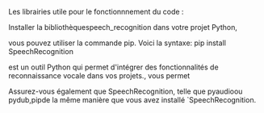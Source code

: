 Les librairies utile pour le fonctionnnement du  code :

Installer la bibliothèquespeech_recognition dans votre projet Python, 

vous pouvez utiliser la commande pip. Voici la syntaxe:
pip install SpeechRecognition

est un outil Python qui permet d'intégrer des fonctionnalités de reconnaissance vocale dans vos projets., vous permet

Assurez-vous également que SpeechRecognition, telle que pyaudioou pydub,pipde la même manière que vous avez installé `SpeechRecognition.
